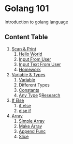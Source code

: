 # Golang 101
Introduction to golang language


## Content Table
1. [Scan & Print](1-scan-print)
   1. [Hello World](1-scan-print/1-simple-program)
   2. [Input From User](1-scan-print/2-input)
   3. [Input Text From User](1-scan-print/3-extra-input-scanner)
   4. [Homework](1-scan-print/README.md)
2. [Variable & Types](2-variable-type)
   1. [Variable](2-variable-type/1-variable)
   2. [Different Types](2-variable-type/2-different-types)
   3. [Constants](2-variable-type/3-constant)
   4. [Any Type](2-variable-type/4-any) 
   5[Research](2-variable-type/README.md)
3. [If Else](3-if-else)
   1. [if else](3-if-else/1-if-else)
   2. [else if](3-if-else/2-else-if)
4. [Array](4-array)
   1. [Simple Array](4-array/1-simple)
   2. [Make Array](4-array/2-make-array)
   3. [Append Func](4-array/3-append)
   4. [Slice](4-array/4-slice)